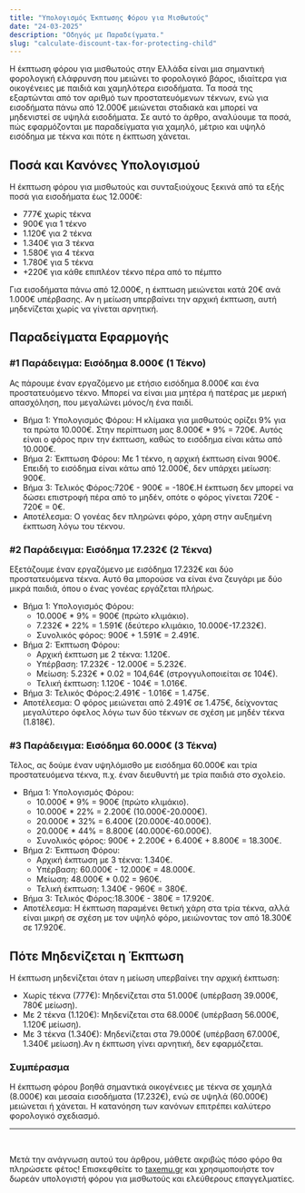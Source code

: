 ```yaml
---
title: "Υπολογισμός Έκπτωσης Φόρου για Μισθωτούς"
date: "24-03-2025"
description: "Οδηγός με Παραδείγματα."
slug: "calculate-discount-tax-for-protecting-child"
---
```


Η έκπτωση φόρου για μισθωτούς στην Ελλάδα είναι μια σημαντική φορολογική ελάφρυνση που μειώνει το φορολογικό βάρος, ιδιαίτερα για οικογένειες με παιδιά και χαμηλότερα εισοδήματα. Τα ποσά της εξαρτώνται από τον αριθμό των προστατευόμενων τέκνων, ενώ για εισοδήματα πάνω από 12.000€ μειώνεται σταδιακά και μπορεί να μηδενιστεί σε υψηλά εισοδήματα. Σε αυτό το άρθρο, αναλύουμε τα ποσά, πώς εφαρμόζονται με παραδείγματα για χαμηλό, μέτριο και υψηλό εισόδημα με τέκνα και πότε η έκπτωση χάνεται.

## Ποσά και Κανόνες Υπολογισμού

Η έκπτωση φόρου για μισθωτούς και συνταξιούχους ξεκινά από τα εξής ποσά για εισοδήματα έως 12.000€:

- 777€ χωρίς τέκνα
- 900€ για 1 τέκνο
- 1.120€ για 2 τέκνα
- 1.340€ για 3 τέκνα
- 1.580€ για 4 τέκνα
- 1.780€ για 5 τέκνα
- +220€ για κάθε επιπλέον τέκνο πέρα από το πέμπτο

Για εισοδήματα πάνω από 12.000€, η έκπτωση μειώνεται κατά 20€ ανά 1.000€ υπέρβασης. Αν η μείωση υπερβαίνει την αρχική έκπτωση, αυτή μηδενίζεται χωρίς να γίνεται αρνητική.

## Παραδείγματα Εφαρμογής

### #1 Παράδειγμα: Εισόδημα 8.000€ (1 Τέκνο)

Ας πάρουμε έναν εργαζόμενο με ετήσιο εισόδημα 8.000€ και ένα προστατευόμενο τέκνο. Μπορεί να είναι μια μητέρα ή πατέρας με μερική απασχόληση, που μεγαλώνει μόνος/η ένα παιδί.

- Βήμα 1: Υπολογισμός Φόρου: Η κλίμακα για μισθωτούς ορίζει 9% για τα πρώτα 10.000€. Στην περίπτωση μας 8.000€ \* 9% = 720€.
  Αυτός είναι ο φόρος πριν την έκπτωση, καθώς το εισόδημα είναι κάτω από 10.000€.
- Βήμα 2: Έκπτωση Φόρου: Με 1 τέκνο, η αρχική έκπτωση είναι 900€. Επειδή το εισόδημα είναι κάτω από 12.000€, δεν υπάρχει μείωση: 900€.
- Βήμα 3: Τελικός Φόρος:720€ - 900€ = -180€.Η έκπτωση δεν μπορεί να δώσει επιστροφή πέρα από το μηδέν, οπότε ο φόρος γίνεται 720€ - 720€ = 0€.
- Αποτέλεσμα: Ο γονέας δεν πληρώνει φόρο, χάρη στην αυξημένη έκπτωση λόγω του τέκνου.

### #2 Παράδειγμα: Εισόδημα 17.232€ (2 Τέκνα)

Εξετάζουμε έναν εργαζόμενο με εισόδημα 17.232€ και δύο προστατευόμενα τέκνα. Αυτό θα μπορούσε να είναι ένα ζευγάρι με δύο μικρά παιδιά, όπου ο ένας γονέας εργάζεται πλήρως.

- Βήμα 1: Υπολογισμός Φόρου:
  - 10.000€ \* 9% = 900€ (πρώτο κλιμάκιο).
  - 7.232€ \* 22% = 1.591€ (δεύτερο κλιμάκιο, 10.000€-17.232€).
  - Συνολικός φόρος: 900€ + 1.591€ = 2.491€.
- Βήμα 2: Έκπτωση Φόρου:
  - Αρχική έκπτωση με 2 τέκνα: 1.120€.
  - Υπέρβαση: 17.232€ - 12.000€ = 5.232€.
  - Μείωση: 5.232€ \* 0.02 = 104,64€ (στρογγυλοποιείται σε 104€).
  - Τελική έκπτωση: 1.120€ - 104€ = 1.016€.
- Βήμα 3: Τελικός Φόρος:2.491€ - 1.016€ = 1.475€.
- Αποτέλεσμα: Ο φόρος μειώνεται από 2.491€ σε 1.475€, δείχνοντας μεγαλύτερο όφελος λόγω των δύο τέκνων σε σχέση με μηδέν τέκνα (1.818€).

### #3 Παράδειγμα: Εισόδημα 60.000€ (3 Τέκνα)

Τέλος, ας δούμε έναν υψηλόμισθο με εισόδημα 60.000€ και τρία προστατευόμενα τέκνα, π.χ. έναν διευθυντή με τρία παιδιά στο σχολείο.

- Βήμα 1: Υπολογισμός Φόρου:
  - 10.000€ \* 9% = 900€ (πρώτο κλιμάκιο).
  - 10.000€ \* 22% = 2.200€ (10.000€-20.000€).
  - 20.000€ \* 32% = 6.400€ (20.000€-40.000€).
  - 20.000€ \* 44% = 8.800€ (40.000€-60.000€).
  - Συνολικός φόρος: 900€ + 2.200€ + 6.400€ + 8.800€ = 18.300€.
- Βήμα 2: Έκπτωση Φόρου:
  - Αρχική έκπτωση με 3 τέκνα: 1.340€.
  - Υπέρβαση: 60.000€ - 12.000€ = 48.000€.
  - Μείωση: 48.000€ \* 0.02 = 960€.
  - Τελική έκπτωση: 1.340€ - 960€ = 380€.
- Βήμα 3: Τελικός Φόρος:18.300€ - 380€ = 17.920€.
- Αποτέλεσμα: Η έκπτωση παραμένει θετική χάρη στα τρία τέκνα, αλλά είναι μικρή σε σχέση με τον υψηλό φόρο, μειώνοντας τον από 18.300€ σε 17.920€.

## Πότε Μηδενίζεται η Έκπτωση

Η έκπτωση μηδενίζεται όταν η μείωση υπερβαίνει την αρχική έκπτωση:

- Χωρίς τέκνα (777€): Μηδενίζεται στα 51.000€ (υπέρβαση 39.000€, 780€ μείωση).
- Με 2 τέκνα (1.120€): Μηδενίζεται στα 68.000€ (υπέρβαση 56.000€, 1.120€ μείωση).
- Με 3 τέκνα (1.340€): Μηδενίζεται στα 79.000€ (υπέρβαση 67.000€, 1.340€ μείωση).Αν η έκπτωση γίνει αρνητική, δεν εφαρμόζεται.

### Συμπέρασμα

Η έκπτωση φόρου βοηθά σημαντικά οικογένειες με τέκνα σε χαμηλά (8.000€) και μεσαία εισοδήματα (17.232€), ενώ σε υψηλά (60.000€) μειώνεται ή χάνεται. Η κατανόηση των κανόνων επιτρέπει καλύτερο φορολογικό σχεδιασμό.

---

<br />

Μετά την ανάγνωση αυτού του άρθρου, μάθετε ακριβώς πόσο φόρο θα πληρώσετε φέτος! Επισκεφθείτε το [taxemu.gr](http://taxemu.gr/) και χρησιμοποιήστε τον δωρεάν υπολογιστή φόρου για μισθωτούς και ελεύθερους επαγγελματίες.
